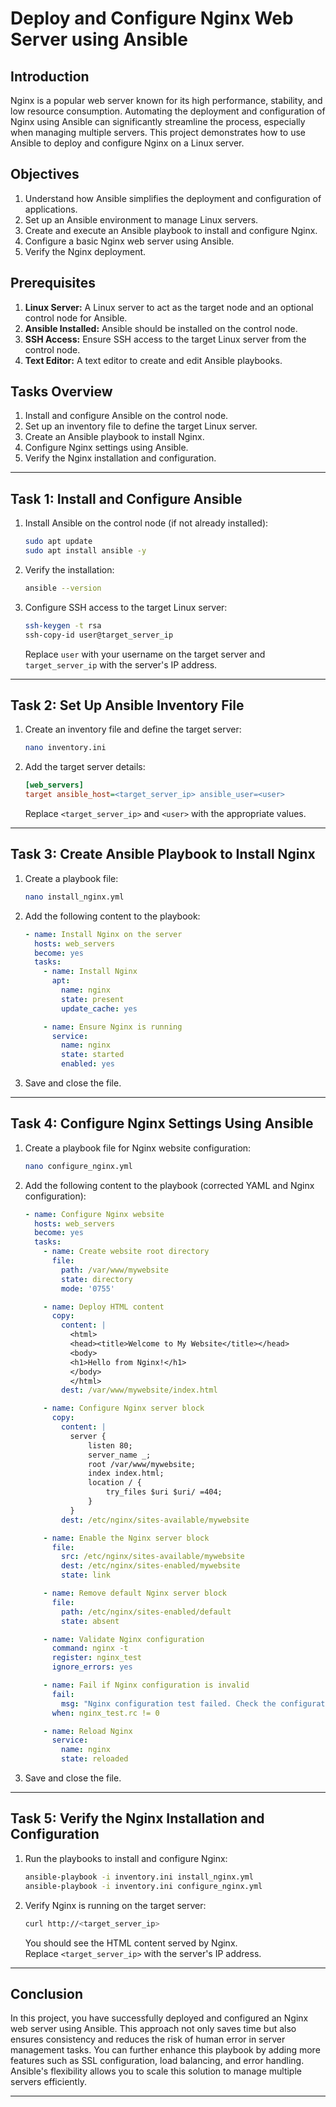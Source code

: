 # Deploy and Configure Nginx Web Server using Ansible

## Introduction

Nginx is a popular web server known for its high performance, stability, and low resource consumption. Automating the deployment and configuration of Nginx using Ansible can significantly streamline the process, especially when managing multiple servers. This project demonstrates how to use Ansible to deploy and configure Nginx on a Linux server.

## Objectives

1. Understand how Ansible simplifies the deployment and configuration of applications.
2. Set up an Ansible environment to manage Linux servers.
3. Create and execute an Ansible playbook to install and configure Nginx.
4. Configure a basic Nginx web server using Ansible.
5. Verify the Nginx deployment.

## Prerequisites

1. **Linux Server:** A Linux server to act as the target node and an optional control node for Ansible.
2. **Ansible Installed:** Ansible should be installed on the control node.
3. **SSH Access:** Ensure SSH access to the target Linux server from the control node.
4. **Text Editor:** A text editor to create and edit Ansible playbooks.

## Tasks Overview

1. Install and configure Ansible on the control node.
2. Set up an inventory file to define the target Linux server.
3. Create an Ansible playbook to install Nginx.
4. Configure Nginx settings using Ansible.
5. Verify the Nginx installation and configuration.

---

## Task 1: Install and Configure Ansible

1. Install Ansible on the control node (if not already installed):

    ```bash
    sudo apt update
    sudo apt install ansible -y
    ```

2. Verify the installation:

    ```bash
    ansible --version
    ```

3. Configure SSH access to the target Linux server:

    ```bash
    ssh-keygen -t rsa
    ssh-copy-id user@target_server_ip
    ```
    Replace `user` with your username on the target server and `target_server_ip` with the server's IP address.

---

## Task 2: Set Up Ansible Inventory File

1. Create an inventory file and define the target server:

    ```bash
    nano inventory.ini
    ```

2. Add the target server details:

    ```ini
    [web_servers]
    target ansible_host=<target_server_ip> ansible_user=<user>
    ```
    Replace `<target_server_ip>` and `<user>` with the appropriate values.

---

## Task 3: Create Ansible Playbook to Install Nginx

1. Create a playbook file:

    ```bash
    nano install_nginx.yml
    ```

2. Add the following content to the playbook:

    ```yaml
    - name: Install Nginx on the server
      hosts: web_servers
      become: yes
      tasks:
        - name: Install Nginx
          apt:
            name: nginx
            state: present
            update_cache: yes

        - name: Ensure Nginx is running
          service:
            name: nginx
            state: started
            enabled: yes
    ```

3. Save and close the file.

---

## Task 4: Configure Nginx Settings Using Ansible

1. Create a playbook file for Nginx website configuration:

    ```bash
    nano configure_nginx.yml
    ```

2. Add the following content to the playbook (corrected YAML and Nginx configuration):

    ```yaml
    - name: Configure Nginx website
      hosts: web_servers
      become: yes
      tasks:
        - name: Create website root directory
          file:
            path: /var/www/mywebsite
            state: directory
            mode: '0755'

        - name: Deploy HTML content
          copy:
            content: |
              <html>
              <head><title>Welcome to My Website</title></head>
              <body>
              <h1>Hello from Nginx!</h1>
              </body>
              </html>
            dest: /var/www/mywebsite/index.html

        - name: Configure Nginx server block
          copy:
            content: |
              server {
                  listen 80;
                  server_name _;
                  root /var/www/mywebsite;
                  index index.html;
                  location / {
                      try_files $uri $uri/ =404;
                  }
              }
            dest: /etc/nginx/sites-available/mywebsite

        - name: Enable the Nginx server block
          file:
            src: /etc/nginx/sites-available/mywebsite
            dest: /etc/nginx/sites-enabled/mywebsite
            state: link

        - name: Remove default Nginx server block
          file:
            path: /etc/nginx/sites-enabled/default
            state: absent

        - name: Validate Nginx configuration
          command: nginx -t
          register: nginx_test
          ignore_errors: yes

        - name: Fail if Nginx configuration is invalid
          fail:
            msg: "Nginx configuration test failed. Check the configuration."
          when: nginx_test.rc != 0

        - name: Reload Nginx
          service:
            name: nginx
            state: reloaded
    ```

3. Save and close the file.

---

## Task 5: Verify the Nginx Installation and Configuration

1. Run the playbooks to install and configure Nginx:

    ```bash
    ansible-playbook -i inventory.ini install_nginx.yml
    ansible-playbook -i inventory.ini configure_nginx.yml
    ```

2. Verify Nginx is running on the target server:

    ```bash
    curl http://<target_server_ip>
    ```
    You should see the HTML content served by Nginx.  
    Replace `<target_server_ip>` with the server's IP address.

---

## Conclusion

In this project, you have successfully deployed and configured an Nginx web server using Ansible. This approach not only saves time but also ensures consistency and reduces the risk of human error in server management tasks. You can further enhance this playbook by adding more features such as SSL configuration, load balancing, and error handling. Ansible's flexibility allows you to scale this solution to manage multiple servers efficiently.

---
